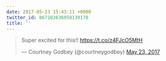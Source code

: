 ```yaml
---
date: 2017-05-23 15:43:11 +0000
twitter_id: 867103636958130178
title: ''
---
```


<blockquote class="twitter-tweet"><p lang="en" dir="ltr">Super excited for this!! <a href="https://t.co/z4FJcO5MtH">https://t.co/z4FJcO5MtH</a></p>&mdash; Courtney Godbey (@courtneygodbey) <a href="https://twitter.com/courtneygodbey/status/867099647365591040?ref_src=twsrc%5Etfw">May 23, 2017</a></blockquote>
<script async src="https://platform.twitter.com/widgets.js" charset="utf-8"></script>
